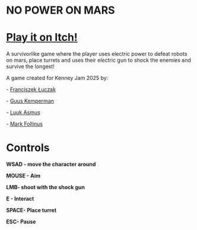 <h1>NO POWER ON MARS</h1>

# [Play it on Itch!](https://kenarf.itch.io/no-power)

<p> </p>
<p>A survivorlike game where the player uses electric power to defeat robots on mars, place turrets and uses their electric gun to shock the enemies and survive the longest!</p>
<p>A game created for Kenney Jam 2025 by:</p>
<p>- <a href="https://kenarf.itch.io/" target="_blank">Franciszek Łuczak</a></p>
<p>- <a href="https://guuskemperman.itch.io" target="_blank">Guus Kemperman</a></p>
<p>-&nbsp;<a href="https://itch.io/profile/luuk234" target="_blank">Luuk Asmus</a></p>
<p>- <a href="https://lichmark.itch.io/">Mark Follinus</a></p>

<h1>Controls</h1>
<p><strong>WSAD - <strong>move the character around&nbsp;</strong></strong></p>
<p><strong>MOUSE - Aim&nbsp;</strong></p>
<p><strong>LMB- shoot with the shock gun</strong></p>
<p><strong>E - Interact</strong></p>
<p><strong>SPACE- Place turret</strong></p>
<p><strong>ESC- Pause</strong></p>

